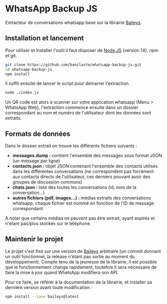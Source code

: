 # WhatsApp Backup JS

Extracteur de conversations whatsapp basé sur la librairie [Baileys](https://github.com/adiwajshing/Baileys).

## Installation et lancement
Pour utiliser et installer l'outil il faut disposer de [Node.JS](https://nodejs.org/en/) (version 14), npm et git.
```sh
git clone https://github.com/banilaste/whatsapp-backup-js.git
cd whatsapp-backup-js
npm install
```

Il suffit ensuite de lancer le script pour démarrer l'extraction.
```sh
node ./index.js
```
Un QR code est alors à scanner sur votre application whatsapp (Menu > WhatsApp Web), l'extraction commence ensuite dans un dossier correspondant au nom et numéro de l'utilisateur dont les données sont extraits.

## Formats de données
Dans le dossier extrait on trouve les différents fichiers suivants :
- **messages.dump :** contient l'ensemble des messages sous format JSON (un message par ligne)
- **contacts.json :** objet JSON contenant l'ensemble des contacts utilisés dans les différentes conversations (ne correspondent pas forcément aux contacts directs de l'utilisateur, ces derniers pouvant avoir des groupes de discussion communs)
- **chats.json :** liste des toutes les conversations (id, nom de la conversation...)
- **autres fichiers (pdf, images...) :** médias extraits des conversations whatsapp, chaque fichier est nommé en fonction de l'ID de message correspondant 

A noter que certains médias ne peuvent pas être extrait, ayant expirés et n'étant pas/plus stockés sur le téléphone.

## Maintenir le projet
Le projet s'est fixé sur une version de [Baileys](https://github.com/adiwajshing/Baileys) arbitraire (un commit donnant un outil fonctionnel, la release n'étant pas sortie au moment du développement). Compte tenu de la jeunesse de la librairie, il est possible que le fonctionnement change rapidement, toutefois il sera nécessaire de faire la mise à jour quand WhatsApp modifiera son API.

Pour ce faire, se référer à la documentation de la librairie, et installer sa dernière version avant toute modification :
```sh
npm install --save baileys@latest
```